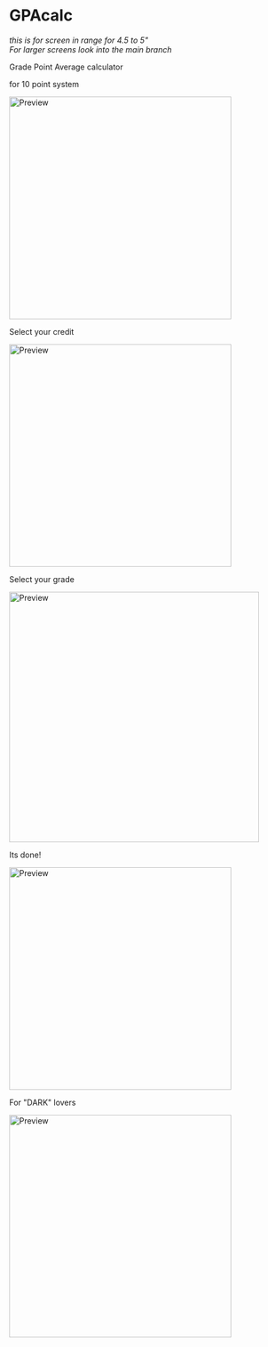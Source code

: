 # GPAcalc
<em>this is for screen in range for 4.5 to 5"<br>
For larger screens look into the main branch</em>

Grade Point Average calculator

for 10 point system

<img src="https://raw.github.com/DevGautam2000/GPAcalc/master_smaller_screens/images/appSimul.png"  alt="Preview" width=400>

Select your credit

<img src="https://raw.github.com/DevGautam2000/GPAcalc/master_smaller_screens/images/credit.png"  alt="Preview" width=400>

Select your grade

<img src="https://raw.github.com/DevGautam2000/GPAcalc/master_smaller_screens/images/grade.png"  alt="Preview" width=450>

Its done! 

<img src="https://raw.github.com/DevGautam2000/GPAcalc/master_smaller_screens/images/calculated.png"  alt="Preview" width=400>

For "DARK" lovers

<img src="https://raw.github.com/DevGautam2000/GPAcalc/master_smaller_screens/images/dark.png"  alt="Preview" width=400>
